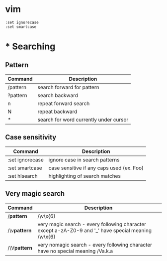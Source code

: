 # vim

```
:set ignorecase
:set smartcase
```
# * Searching

## Pattern

Command      | Description 
------------ | ------------- 
/pattern     | search forward for pattern
?pattern   | search backward
n   | repeat forward search
N   |  repeat backward
\*   |  search for word currently under cursor



## Case sensitivity

Command      | Description 
------------ | ------------- 
:set ignorecase  | ignore case in search patterns
:set smartcase   | case sensitive if any caps used (ex. Foo)
:set hlsearch   |  highlighting of search matches


## Very magic search

Command      | Description 
------------ | ------------- 
/**pattern** | /\v\x\{6\}
/\v**pattern** | very magic search - every following character except a-zA-Z0-9 and '\_' have special meaning /\v\x{6}
/\V**pattern** | very nomagic search - every following character have no special meaning /Va.k.a




